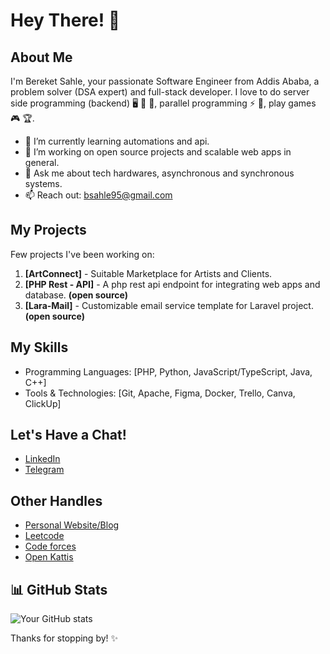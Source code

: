 # Hey There! 👋

## About Me
I'm Bereket Sahle, your passionate Software Engineer from Addis Ababa, a problem solver (DSA expert) and full-stack developer. I love to do server side programming (backend) 🖥️ 🔧 📡, parallel programming ⚡ 🔀, play games 🎮 🏆.

- 🌱 I’m currently learning automations and api.
- 🔭 I’m working on open source projects and scalable web apps in general.
- 💬 Ask me about tech hardwares, asynchronous and synchronous systems.
- 📫 Reach out: bsahle95@gmail.com

## My Projects
Few projects I've been working on:

1. **[ArtConnect]** - Suitable Marketplace for Artists and Clients.
2. **[PHP Rest - API]** - A php rest api endpoint for integrating web apps and database. **(open source)**
3. **[Lara-Mail]** - Customizable email service template for Laravel project. **(open source)**

## My Skills
- Programming Languages: [PHP, Python, JavaScript/TypeScript, Java, C++]
- Tools & Technologies: [Git, Apache, Figma, Docker, Trello, Canva, ClickUp]

## Let's Have a Chat!
- [LinkedIn](linkedin.com/in/bereket-sahle/)
- [Telegram](t.me/BekaMan95)

## Other Handles
- [Personal Website/Blog](your-website-url)
- [Leetcode](leetcode.com/u/BekaMan95)
- [Code forces](codeforces.com/profile/BekaMan95)
- [Open Kattis](open.kattis.com/users/bereket-sahle)


## 📊 GitHub Stats
![Your GitHub stats](https://github-readme-stats.vercel.app/api?username=BekaMan95&show_icons=true&theme=radical)

Thanks for stopping by! ✨
